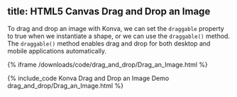 title: HTML5 Canvas Drag and Drop an Image
---

To drag and drop an image with Konva, we can set the `draggable` property
to true when we instantiate a shape, or we can use the `draggable()` method.
The `draggable()` method enables drag and drop for both desktop and mobile
applications automatically.

{% iframe /downloads/code/drag_and_drop/Drag_an_Image.html %}

{% include_code Konva Drag and Drop an Image Demo drag_and_drop/Drag_an_Image.html %}
